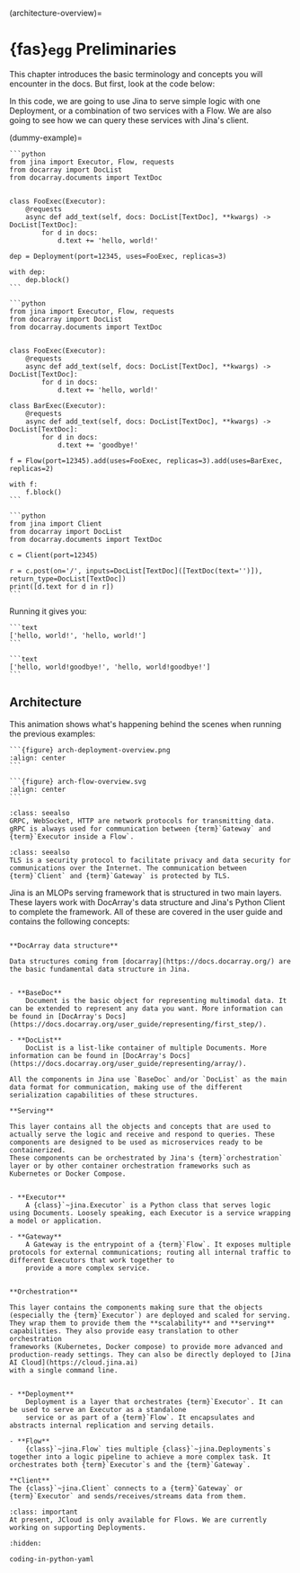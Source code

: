 (architecture-overview)=
# {fas}`egg` Preliminaries

This chapter introduces the basic terminology and concepts you will encounter in the docs. But first, look at the code below:

In this code, we are going to use Jina to serve simple logic with one Deployment, or a combination of two services with a Flow.
We are also going to see how we can query these services with Jina's client.

(dummy-example)=
````{tab} Deployment
```python
from jina import Executor, Flow, requests
from docarray import DocList
from docarray.documents import TextDoc


class FooExec(Executor):
    @requests
    async def add_text(self, docs: DocList[TextDoc], **kwargs) -> DocList[TextDoc]:
        for d in docs:
            d.text += 'hello, world!'

dep = Deployment(port=12345, uses=FooExec, replicas=3)

with dep:
    dep.block()
```
````
````{tab} Flow
```python
from jina import Executor, Flow, requests
from docarray import DocList
from docarray.documents import TextDoc


class FooExec(Executor):
    @requests
    async def add_text(self, docs: DocList[TextDoc], **kwargs) -> DocList[TextDoc]:
        for d in docs:
            d.text += 'hello, world!'

class BarExec(Executor):
    @requests
    async def add_text(self, docs: DocList[TextDoc], **kwargs) -> DocList[TextDoc]:
        for d in docs:
            d.text += 'goodbye!'

f = Flow(port=12345).add(uses=FooExec, replicas=3).add(uses=BarExec, replicas=2)

with f:
    f.block()
```
````
````{tab} Client
```python
from jina import Client
from docarray import DocList
from docarray.documents import TextDoc

c = Client(port=12345)

r = c.post(on='/', inputs=DocList[TextDoc]([TextDoc(text='')]), return_type=DocList[TextDoc])
print([d.text for d in r])
```
````

Running it gives you:

````{tab} Deployment
```text
['hello, world!', 'hello, world!']
```
````
````{tab} Flow
```text
['hello, world!goodbye!', 'hello, world!goodbye!']
```
````
## Architecture
This animation shows what's happening behind the scenes when running the previous examples:


````{tab} Deployment
```{figure} arch-deployment-overview.png
:align: center
```
````
````{tab} Flow
```{figure} arch-flow-overview.svg
:align: center
```
````

```{hint}
:class: seealso
GRPC, WebSocket, HTTP are network protocols for transmitting data. gRPC is always used for communication between {term}`Gateway` and {term}`Executor inside a Flow`.
```

```{hint}
:class: seealso
TLS is a security protocol to facilitate privacy and data security for communications over the Internet. The communication between {term}`Client` and {term}`Gateway` is protected by TLS.
```

Jina is an MLOPs serving framework that is structured in two main layers. These layers work with DocArray's data structure and Jina's Python Client to complete the framework. All of these are covered in the user guide
and contains the following concepts:

```{glossary}

**DocArray data structure**

Data structures coming from [docarray](https://docs.docarray.org/) are the basic fundamental data structure in Jina.


- **BaseDoc**
    Document is the basic object for representing multimodal data. It can be extended to represent any data you want. More information can be found in [DocArray's Docs](https://docs.docarray.org/user_guide/representing/first_step/). 

- **DocList**
    DocList is a list-like container of multiple Documents. More information can be found in [DocArray's Docs](https://docs.docarray.org/user_guide/representing/array/).

All the components in Jina use `BaseDoc` and/or `DocList` as the main data format for communication, making use of the different 
serialization capabilities of these structures.

**Serving**

This layer contains all the objects and concepts that are used to actually serve the logic and receive and respond to queries. These components are designed to be used as microservices ready to be containerized. 
These components can be orchestrated by Jina's {term}`orchestration` layer or by other container orchestration frameworks such as Kubernetes or Docker Compose.
 

- **Executor**
    A {class}`~jina.Executor` is a Python class that serves logic using Documents. Loosely speaking, each Executor is a service wrapping a model or application.

- **Gateway**
    A Gateway is the entrypoint of a {term}`Flow`. It exposes multiple protocols for external communications; routing all internal traffic to different Executors that work together to 
    provide a more complex service.


**Orchestration**

This layer contains the components making sure that the objects (especially the {term}`Executor`) are deployed and scaled for serving.
They wrap them to provide them the **scalability** and **serving** capabilities. They also provide easy translation to other orchestration
frameworks (Kubernetes, Docker compose) to provide more advanced and production-ready settings. They can also be directly deployed to [Jina AI Cloud](https://cloud.jina.ai)
with a single command line.


- **Deployment**
    Deployment is a layer that orchestrates {term}`Executor`. It can be used to serve an Executor as a standalone 
    service or as part of a {term}`Flow`. It encapsulates and abstracts internal replication and serving details.

- **Flow**
    {class}`~jina.Flow` ties multiple {class}`~jina.Deployments`s together into a logic pipeline to achieve a more complex task. It orchestrates both {term}`Executor`s and the {term}`Gateway`.

**Client**
The {class}`~jina.Client` connects to a {term}`Gateway` or {term}`Executor` and sends/receives/streams data from them.

```

```{admonition} Deployments on JCloud
:class: important
At present, JCloud is only available for Flows. We are currently working on supporting Deployments.
```

```{toctree}
:hidden:

coding-in-python-yaml
```
